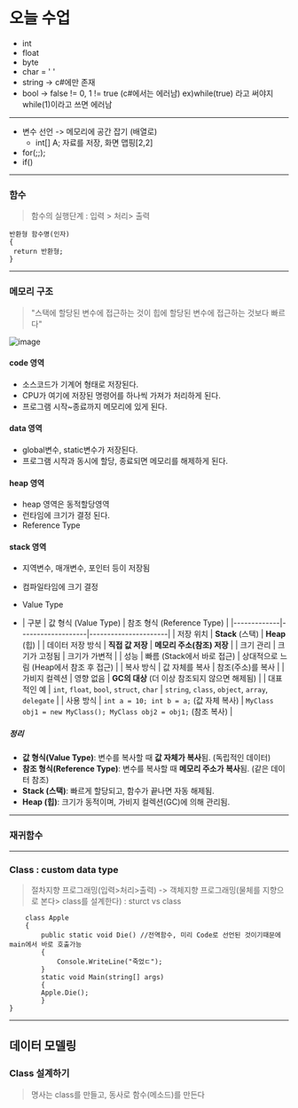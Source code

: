# 오늘 수업

* int
* float
* byte
* char = ' '
* string -> c#에만 존재 
* bool -> false != 0, 1 != true (c#에서는 에러남) ex)while(true) 라고 써야지 while(1)이라고 쓰면 에러남
--- 
* 변수 선언 -> 메모리에 공간 잡기 (배열로)
  * int[] A; 자료를 저장, 화면 맵핑[2,2]
* for(;;);
* if()
---
### 함수
> 함수의 실행단계 : 입력 > 처리> 출력
```
반환형 함수명(인자)
{
 return 반환형;
}
``` 
---
### 메모리 구조
> "스택에 할당된 변수에 접근하는 것이 힙에 할당된 변수에 접근하는 것보다 빠르다"

![image](https://github.com/user-attachments/assets/a0cf4230-20ca-4e09-afb9-5ee35389b421)

#### code 영역
- 소스코드가 기계어 형태로 저장된다.
- CPU가 여기에 저장된 명령어를 하나씩 가져가 처리하게 된다.
- 프로그램 시작~종료까지 메모리에 있게 된다.

#### data 영역
- global변수, static변수가 저장된다.
- 프로그램 시작과 동시에 할당, 종료되면 메모리를 해제하게 된다.

#### heap 영역
- heap 영역은 동적할당영역
- 런타임에 크기가 결정 된다.
- Reference Type

#### stack 영역
- 지역변수, 매개변수, 포인터 등이 저장됨
- 컴파일타임에 크기 결정
- Value Type

- | 구분         | 값 형식 (Value Type) | 참조 형식 (Reference Type) |
|-------------|-------------------|----------------------|
| 저장 위치    | **Stack** (스택)   | **Heap** (힙)       |
| 데이터 저장 방식 | **직접 값 저장**   | **메모리 주소(참조) 저장** |
| 크기 관리    | 크기가 고정됨      | 크기가 가변적        |
| 성능        | 빠름 (Stack에서 바로 접근) | 상대적으로 느림 (Heap에서 참조 후 접근) |
| 복사 방식    | 값 자체를 복사     | 참조(주소)를 복사    |
| 가비지 컬렉션 | 영향 없음        | **GC의 대상** (더 이상 참조되지 않으면 해제됨) |
| 대표적인 예  | `int`, `float`, `bool`, `struct`, `char` | `string`, `class`, `object`, `array`, `delegate` |
| 사용 방식    | `int a = 10; int b = a;` (값 자체 복사) | `MyClass obj1 = new MyClass(); MyClass obj2 = obj1;` (참조 복사) |

##### 정리
- **값 형식(Value Type)**: 변수를 복사할 때 **값 자체가 복사**됨. (독립적인 데이터)
- **참조 형식(Reference Type)**: 변수를 복사할 때 **메모리 주소가 복사**됨. (같은 데이터 참조)
- **Stack (스택)**: 빠르게 할당되고, 함수가 끝나면 자동 해제됨.
- **Heap (힙)**: 크기가 동적이며, 가비지 컬렉션(GC)에 의해 관리됨.
---
### 재귀함수
---
### Class : custom data type
> 절차지향 프로그래밍(입력>처리>출력) -> 객체지향 프로그래밍(물체를 지향으로 본다> class를 설계한다)  : sturct vs class

```
    class Apple
    {
        public static void Die() //전역함수, 미리 Code로 선언된 것이기때문에 main에서 바로 호출가능
        {
            Console.WriteLine("죽었ㄷ");
        }
        static void Main(string[] args)
        {
        Apple.Die();
        }
}
```
---
## 데이터 모델링
### Class 설계하기
> 명사는 class를 만들고, 동사로 함수(메소드)를 만든다 
